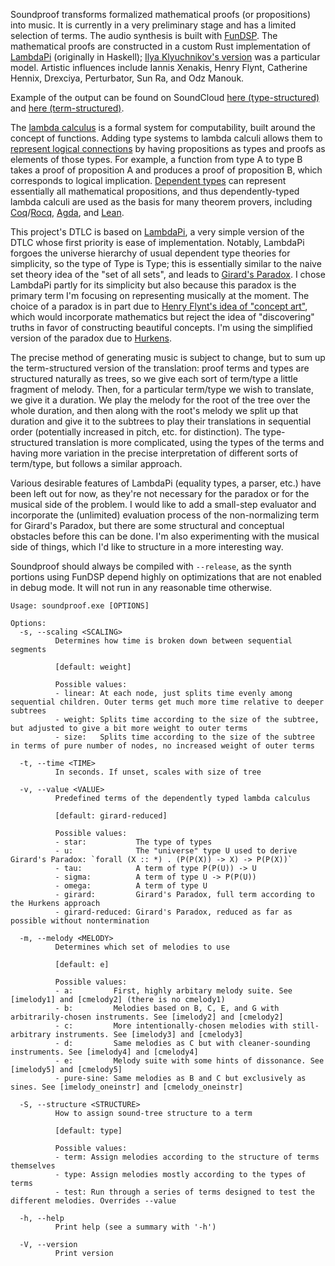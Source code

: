 Soundproof transforms formalized mathematical proofs (or propositions) into music.
It is currently in a very preliminary stage and has a limited selection of terms. The audio synthesis is built with
[FunDSP](https://github.com/SamiPerttu/fundsp). The mathematical proofs are constructed in a
custom Rust implementation of [LambdaPi](https://www.andres-loeh.de/LambdaPi/) (originally in Haskell);
[Ilya Klyuchnikov's version](https://github.com/ilya-klyuchnikov/lambdapi) was a particular model.
Artistic influences include Iannis Xenakis, Henry Flynt, Catherine Hennix, Drexciya, Perturbator, Sun Ra, and Odz Manouk.

Example of the output can be found on SoundCloud [here (type-structured)](https://soundcloud.com/user-619734785/system-output-v13)
and [here (term-structured)](https://soundcloud.com/user-619734785/system-output-v12).

The [lambda calculus](https://en.wikipedia.org/wiki/Lambda_calculus) is a formal system for computability,
built around the concept of functions. Adding type systems to lambda calculi allows them to [represent logical
connections](https://en.wikipedia.org/wiki/Curry%E2%80%93Howard_correspondence) by having propositions as types
and proofs as elements of those types. For example, a function from type A to type B takes a proof of proposition A
and produces a proof of proposition B, which corresponds to logical implication. 
[Dependent types](https://en.wikipedia.org/wiki/Dependent_type) can represent essentially all mathematical propositions,
and thus dependently-typed lambda calculi are used as the basis for many theorem provers, including 
[Coq](https://coq.inria.fr/)/[Rocq](https://rocq-prover.org/about#history), [Agda](https://github.com/agda/agda),
and [Lean](https://lean-lang.org/).

This project's DTLC is based on [LambdaPi](https://www.andres-loeh.de/LambdaPi/), a very simple version
of the DTLC whose first priority is ease of implementation.
Notably, LambdaPi forgoes the universe hierarchy of usual dependent type theories for simplicity,
so the type of Type is Type; this is essentially similar to the naive set theory idea 
of the "set of all sets", and leads to [Girard's Paradox](https://en.wikipedia.org/wiki/System_U).
I chose LambdaPi partly for its simplicity but also because this paradox is the primary 
term I'm focusing on representing musically at the moment.
The choice of a paradox is in part due to [Henry Flynt's idea of "concept art"](https://henryflynt.org/aesthetics/conart.html), 
which would incorporate mathematics but reject the idea of "discovering" truths in favor of constructing
beautiful concepts.
I'm using the simplified version of the paradox due to [Hurkens](https://www.cs.cmu.edu/~kw/scans/hurkens95tlca.pdf).

The precise method of generating music is subject to change, but to sum up the term-structured 
version of the translation: proof terms and types are structured naturally as trees, so we give 
each sort of term/type a little fragment of melody. Then, for a particular term/type we wish to 
translate, we give it a duration. We play the melody for the root of the tree over the whole
duration, and then along with the root's melody we split up that duration and give it to the subtrees
to play their translations in sequential order (potentially increased in pitch, etc. for distinction).
The type-structured translation is more complicated, using the types of the terms and having more
variation in the precise interpretation of different sorts of term/type, but follows a similar approach.

Various desirable features of LambdaPi (equality types, a parser, etc.) have been left out for now,
as they're not necessary for the paradox or for the musical side of the problem.
I would like to add a small-step evaluator and incorporate the (unlimited)
evaluation process of the non-normalizing term for Girard's Paradox, but there are some structural and
conceptual obstacles before this can be done. I'm also experimenting with the musical side of things,
which I'd like to structure in a more interesting way.

Soundproof should always be compiled with `--release`, as the synth portions using FunDSP depend highly
on optimizations that are not enabled in debug mode. It will not run in any reasonable time
otherwise.

```
Usage: soundproof.exe [OPTIONS]

Options:
  -s, --scaling <SCALING>
          Determines how time is broken down between sequential segments

          [default: weight]

          Possible values:
          - linear: At each node, just splits time evenly among sequential children. Outer terms get much more time relative to deeper subtrees
          - weight: Splits time according to the size of the subtree, but adjusted to give a bit more weight to outer terms
          - size:   Splits time according to the size of the subtree in terms of pure number of nodes, no increased weight of outer terms

  -t, --time <TIME>
          In seconds. If unset, scales with size of tree

  -v, --value <VALUE>
          Predefined terms of the dependently typed lambda calculus

          [default: girard-reduced]

          Possible values:
          - star:           The type of types
          - u:              The "universe" type U used to derive Girard's Paradox: `forall (X :: *) . (P(P(X)) -> X) -> P(P(X))`
          - tau:            A term of type P(P(U)) -> U
          - sigma:          A term of type U -> P(P(U))
          - omega:          A term of type U
          - girard:         Girard's Paradox, full term according to the Hurkens approach
          - girard-reduced: Girard's Paradox, reduced as far as possible without nontermination

  -m, --melody <MELODY>
          Determines which set of melodies to use

          [default: e]

          Possible values:
          - a:         First, highly arbitary melody suite. See [imelody1] and [cmelody2] (there is no cmelody1)
          - b:         Melodies based on B, C, E, and G with arbitrarily-chosen instruments. See [imelody2] and [cmelody2]
          - c:         More intentionally-chosen melodies with still-arbitrary instruments. See [imelody3] and [cmelody3]
          - d:         Same melodies as C but with cleaner-sounding instruments. See [imelody4] and [cmelody4]
          - e:         Melody suite with some hints of dissonance. See [imelody5] and [cmelody5]
          - pure-sine: Same melodies as B and C but exclusively as sines. See [imelody_oneinstr] and [cmelody_oneinstr]

  -S, --structure <STRUCTURE>
          How to assign sound-tree structure to a term

          [default: type]

          Possible values:
          - term: Assign melodies according to the structure of terms themselves
          - type: Assign melodies mostly according to the types of terms
          - test: Run through a series of terms designed to test the different melodies. Overrides --value

  -h, --help
          Print help (see a summary with '-h')

  -V, --version
          Print version
```
